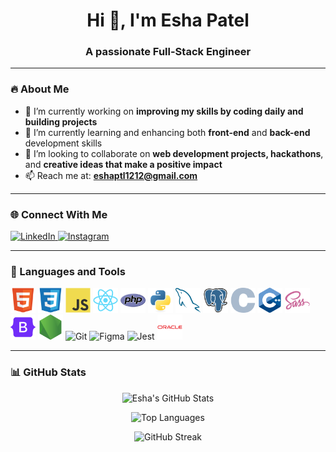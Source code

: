 <h1 align="center">Hi 👋, I'm Esha Patel</h1>
<h3 align="center">A passionate  Full-Stack Engineer</h3>

---

### 🔥 About Me

- 🔭 I’m currently working on **improving my skills by coding daily and building projects**
- 🌱 I’m currently learning and enhancing both **front-end** and **back-end** development skills
- 👯 I’m looking to collaborate on **web development projects, hackathons**, and **creative ideas that make a positive impact**
- 📫 Reach me at: **eshaptl1212@gmail.com**

---

### 🌐 Connect With Me

<p align="left">
  <a href="https://www.linkedin.com/in/esha-patel-9463ab317" target="_blank">
    <img src="https://img.shields.io/badge/LinkedIn-blue?style=for-the-badge&logo=linkedin" alt="LinkedIn"/>
  </a>
  <a href="https://instagram.com/eshha.11" target="_blank">
    <img src="https://img.shields.io/badge/Instagram-E4405F?style=for-the-badge&logo=instagram&logoColor=white" alt="Instagram"/>
  </a>
</p>

---

### 🧰 Languages and Tools

<p align="left">
  <img src="https://raw.githubusercontent.com/devicons/devicon/master/icons/html5/html5-original.svg" width="40" height="40" alt="HTML5"/>
  <img src="https://raw.githubusercontent.com/devicons/devicon/master/icons/css3/css3-original.svg" width="40" height="40" alt="CSS3"/>
  <img src="https://raw.githubusercontent.com/devicons/devicon/master/icons/javascript/javascript-original.svg" width="40" height="40" alt="JavaScript"/>
  <img src="https://raw.githubusercontent.com/devicons/devicon/master/icons/react/react-original.svg" width="40" height="40" alt="React"/>
  <img src="https://raw.githubusercontent.com/devicons/devicon/master/icons/php/php-original.svg" width="40" height="40" alt="PHP"/>
  <img src="https://raw.githubusercontent.com/devicons/devicon/master/icons/python/python-original.svg" width="40" height="40" alt="Python"/>
  <img src="https://raw.githubusercontent.com/devicons/devicon/master/icons/mysql/mysql-original.svg" width="40" height="40" alt="MySQL"/>
  <img src="https://raw.githubusercontent.com/devicons/devicon/master/icons/postgresql/postgresql-original.svg" width="40" height="40" alt="PostgreSQL"/>
  <img src="https://raw.githubusercontent.com/devicons/devicon/master/icons/c/c-original.svg" width="40" height="40" alt="C"/>
  <img src="https://raw.githubusercontent.com/devicons/devicon/master/icons/cplusplus/cplusplus-original.svg" width="40" height="40" alt="C++"/>
  <img src="https://raw.githubusercontent.com/devicons/devicon/master/icons/sass/sass-original.svg" width="40" height="40" alt="SASS"/>
  <img src="https://raw.githubusercontent.com/devicons/devicon/master/icons/bootstrap/bootstrap-plain.svg" width="40" height="40" alt="Bootstrap"/>
  <img src="https://raw.githubusercontent.com/devicons/devicon/master/icons/nodejs/nodejs-original.svg" width="40" height="40" alt="Node.js"/>
  <img src="https://www.vectorlogo.zone/logos/git-scm/git-scm-icon.svg" width="40" height="40" alt="Git"/>
  <img src="https://www.vectorlogo.zone/logos/figma/figma-icon.svg" width="40" height="40" alt="Figma"/>
  <img src="https://www.vectorlogo.zone/logos/jestjsio/jestjsio-icon.svg" width="40" height="40" alt="Jest"/>
  <img src="https://raw.githubusercontent.com/devicons/devicon/master/icons/oracle/oracle-original.svg" width="40" height="40" alt="Oracle"/>
</p>

---

### 📊 GitHub Stats

<p align="center">
  <img src="https://github-readme-stats.vercel.app/api?username=eshhaa11&show_icons=true&theme=tokyonight&locale=en" alt="Esha's GitHub Stats" />
</p>
<p align="center">
  <img src="https://github-readme-stats.vercel.app/api/top-langs/?username=eshhaa11&layout=compact&theme=tokyonight" alt="Top Languages" />
</p>
<p align="center">
  <img src="https://github-readme-streak-stats.herokuapp.com/?user=eshhaa11&theme=tokyonight" alt="GitHub Streak" />
</p>
